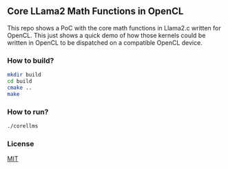 ## Core LLama2 Math Functions in OpenCL 

This repo shows a PoC with the core math functions in Llama2.c written for OpenCL. 
This just shows a quick demo of how those kernels could be written in OpenCL to be 
dispatched on a compatible OpenCL device. 

### How to build?

```bash
mkdir build
cd build
cmake ..
make 
```

### How to run? 

```bash
./corellms
```

### License 

[MIT](LICENSE)